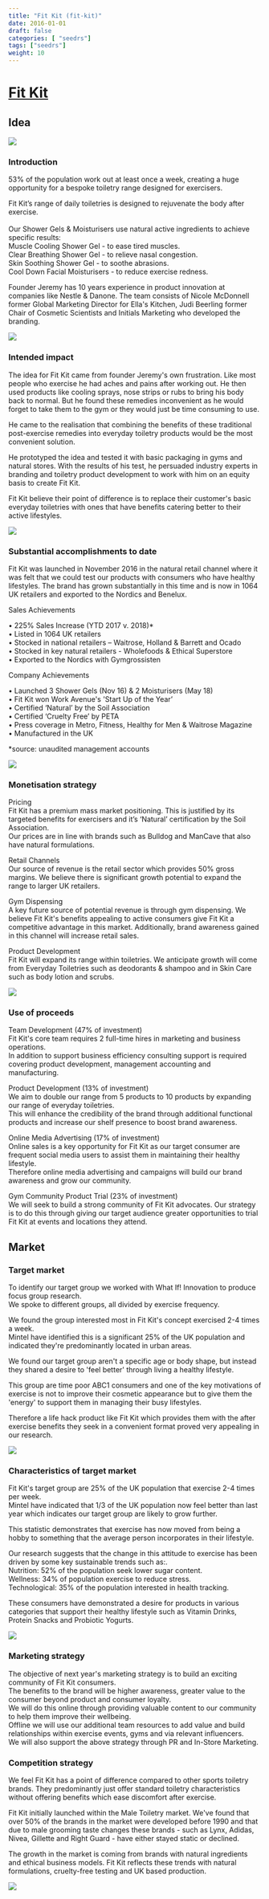 ```yaml
---
title: "Fit Kit (fit-kit)"
date: 2016-01-01
draft: false
categories: [ "seedrs"]
tags: ["seedrs"]
weight: 10
---
```


# [Fit Kit](https://www.seedrs.com/fit-kit)

## Idea

![](/img/seedrs/uploads/startup/section_image/image/16070/icgg55s699jo79rdsbug9f7x7cl2sep/Introduction.jpg?rect=0%2C0%2C1920%2C1440&w=600&fit=clip&s=4bda09e2f4d062392c412611990ef72e)

### Introduction

53% of the population work out at least once a week, creating a huge opportunity for a bespoke toiletry range designed for exercisers.

Fit Kit’s range of daily toiletries is designed to rejuvenate the body after exercise. <br> <br>Our Shower Gels &amp; Moisturisers use natural active ingredients to achieve specific results: <br>Muscle Cooling Shower Gel - to ease tired muscles. <br>Clear Breathing Shower Gel - to relieve nasal congestion. <br>Skin Soothing Shower Gel - to soothe abrasions. <br>Cool Down Facial Moisturisers - to reduce exercise redness.

Founder Jeremy has 10 years experience in product innovation at companies like Nestle &amp; Danone. The team consists of Nicole McDonnell former Global Marketing Director for Ella's Kitchen, Judi Beerling former Chair of Cosmetic Scientists and Initials Marketing who developed the branding.

![](/img/seedrs/uploads/startup/section_image/image/16113/8wglh6v4m7ln1fp1lgu0ru5bxuleogy/Screen_Shot_2018-10-31_at_08.46.44.png?rect=0%2C0%2C716%2C406&w=600&fit=clip&s=2912089393159a72105b41e64db12f25)

### Intended impact

The idea for Fit Kit came from founder Jeremy's own frustration. Like most people who exercise he had aches and pains after working out. He then used products like cooling sprays, nose strips or rubs to bring his body back to normal. But he found these remedies inconvenient as he would forget to take them to the gym or they would just be time consuming to use.

He came to the realisation that combining the benefits of these traditional post-exercise remedies into everyday toiletry products would be the most convenient solution.

He prototyped the idea and tested it with basic packaging in gyms and natural stores. With the results of his test, he persuaded industry experts in branding and toiletry product development to work with him on an equity basis to create Fit Kit.

Fit Kit believe their point of difference is to replace their customer's basic everyday toiletries with ones that have benefits catering better to their active lifestyles.

![](/img/seedrs/uploads/startup/section_image/image/16071/ahh3hkugopu6qumha9f5ib3h8z45zmq/Intended_Impact.jpg?rect=0%2C0%2C1500%2C1000&w=600&fit=clip&s=e1a173b6c64007d95b5ba7bfc423d751)

### Substantial accomplishments to date

Fit Kit was launched in November 2016 in the natural retail channel where it was felt that we could test our products with consumers who have healthy lifestyles. The brand has grown substantially in this time and is now in 1064 UK retailers and exported to the Nordics and Benelux.

Sales Achievements

• 225% Sales Increase (YTD 2017 v. 2018)* <br>• Listed in 1064 UK retailers <br>• Stocked in national retailers – Waitrose, Holland &amp; Barrett and Ocado <br>• Stocked in key natural retailers - Wholefoods &amp; Ethical Superstore <br>• Exported to the Nordics with Gymgrossisten

Company Achievements

• Launched 3 Shower Gels (Nov 16) &amp; 2 Moisturisers (May 18) <br>• Fit Kit won Work Avenue's 'Start Up of the Year’ <br>• Certified ‘Natural’ by the Soil Association <br>• Certified ‘Cruelty Free’ by PETA <br>• Press coverage in Metro, Fitness, Healthy for Men &amp; Waitrose Magazine <br>• Manufactured in the UK

*source: unaudited management accounts

![](/img/seedrs/uploads/startup/section_image/image/16072/9bxsf22hb2ygbtneg9nb7xewq9czijz/Accomplishments.jpg?rect=0%2C-1%2C3000%2C2002&w=600&fit=clip&s=a7533600bf0328f03f5dcbac162d8ced)

### Monetisation strategy

Pricing <br>Fit Kit has a premium mass market positioning. This is justified by its targeted benefits for exercisers and it’s ‘Natural’ certification by the Soil Association. <br>Our prices are in line with brands such as Bulldog and ManCave that also have natural formulations.

Retail Channels <br>Our source of revenue is the retail sector which provides 50% gross margins. We believe there is significant growth potential to expand the range to larger UK retailers.

Gym Dispensing <br>A key future source of potential revenue is through gym dispensing. We believe Fit Kit's benefits appealing to active consumers give Fit Kit a competitive advantage in this market. Additionally, brand awareness gained in this channel will increase retail sales.

Product Development <br>Fit Kit will expand its range within toiletries. We anticipate growth will come from Everyday Toiletries such as deodorants &amp; shampoo and in Skin Care such as body lotion and scrubs.

![](/img/seedrs/uploads/startup/section_image/image/16073/oupa4t2yx7d1li7xrud02afkppppz12/Monitisation.jpg?rect=0%2C0%2C996%2C1024&w=600&fit=clip&s=8b6b06e0d30f89a532d5e09666f1e56c)

### Use of proceeds

Team Development (47% of investment) <br>Fit Kit's core team requires 2 full-time hires in marketing and business operations. <br>In addition to support business efficiency consulting support is required covering product development, management accounting and manufacturing.

Product Development (13% of investment) <br>We aim to double our range from 5 products to 10 products by expanding our range of everyday toiletries. <br>This will enhance the credibility of the brand through additional functional products and increase our shelf presence to boost brand awareness.

Online Media Advertising (17% of investment) <br>Online sales is a key opportunity for Fit Kit as our target consumer are frequent social media users to assist them in maintaining their healthy lifestyle. <br>Therefore online media advertising and campaigns will build our brand awareness and grow our community.

Gym Community Product Trial (23% of investment) <br>We will seek to build a strong community of Fit Kit advocates. Our strategy is to do this through giving our target audience greater opportunities to trial Fit Kit at events and locations they attend.

## Market

### Target market

To identify our target group we worked with What If! Innovation to produce focus group research. <br>We spoke to different groups, all divided by exercise frequency.

We found the group interested most in Fit Kit's concept exercised 2-4 times a week. <br>Mintel have identified this is a significant 25% of the UK population and indicated they're predominantly located in urban areas.

We found our target group aren't a specific age or body shape, but instead they shared a desire to 'feel better' through living a healthy lifestyle.

This group are time poor ABC1 consumers and one of the key motivations of exercise is not to improve their cosmetic appearance but to give them the 'energy' to support them in managing their busy lifestyles.

Therefore a life hack product like Fit Kit which provides them with the after exercise benefits they seek in a convenient format proved very appealing in our research.

![](/img/seedrs/uploads/startup/section_image/image/16074/pgp6viyv10wndyfbuvpi0mlrrxpe8j1/Target_Market.jpg?rect=0%2C0%2C750%2C751&w=600&fit=clip&s=f48a9e9cbf61bc3fb317de55a44e9b61)

### Characteristics of target market

Fit Kit's target group are 25% of the UK population that exercise 2-4 times per week. <br>Mintel have indicated that 1/3 of the UK population now feel better than last year which indicates our target group are likely to grow further.

This statistic demonstrates that exercise has now moved from being a hobby to something that the average person incorporates in their lifestyle.

Our research suggests that the change in this attitude to exercise has been driven by some key sustainable trends such as:. <br>Nutrition: 52% of the population seek lower sugar content. <br>Wellness: 34% of population exercise to reduce stress. <br>Technological: 35% of the population interested in health tracking.

These consumers have demonstrated a desire for products in various categories that support their healthy lifestyle such as Vitamin Drinks, Protein Snacks and Probiotic Yogurts.

![](/img/seedrs/uploads/startup/section_image/image/16075/jizywwpx7wteymgzu2tc4w92aiwbmq6/Characteristics_of_Target_Market.jpg?rect=0%2C0%2C750%2C747&w=600&fit=clip&s=af2aa320d4b820f11267aa38c19c7cad)

### Marketing strategy

The objective of next year's marketing strategy is to build an exciting community of Fit Kit consumers. <br>The benefits to the brand will be higher awareness, greater value to the consumer beyond product and consumer loyalty. <br>We will do this online through providing valuable content to our community to help them improve their wellbeing. <br>Offline we will use our additional team resources to add value and build relationships within exercise events, gyms and via relevant influencers. <br>We will also support the above strategy through PR and In-Store Marketing.

### Competition strategy

We feel Fit Kit has a point of difference compared to other sports toiletry brands. They predominantly just offer standard toiletry characteristics without offering benefits which ease discomfort after exercise.

Fit Kit initially launched within the Male Toiletry market. We've found that over 50% of the brands in the market were developed before 1990 and that due to male grooming taste changes these brands - such as Lynx, Adidas, Nivea, Gillette and Right Guard - have either stayed static or declined.

The growth in the market is coming from brands with natural ingredients and ethical business models. Fit Kit reflects these trends with natural formulations, cruelty-free testing and UK based production.

![](/img/seedrs/uploads/startup/section_image/image/16080/1ahzrnspqkqo8bcjj3u191jfnmhyjtl/Fit_Kit_5_Product_shot.jpg?rect=0%2C0%2C1920%2C1080&w=600&fit=clip&s=09dfe07328fa616b28fe3f0134240b66)

